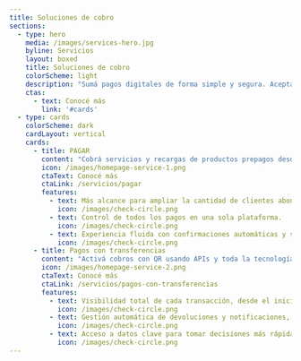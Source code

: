 ```yaml
---
title: Soluciones de cobro
sections:
  - type: hero
    media: /images/services-hero.jpg
    byline: Servicios
    layout: boxed
    title: Soluciones de cobro
    colorScheme: light
    description: "Sumá pagos digitales de forma simple y segura. Aceptá QR, transferencias y cobros electrónicos con APIs integrables, soporte 24/7 y protección de datos sensibles."
    ctas:
      - text: Conocé más
        link: '#cards'
  - type: cards
    colorScheme: dark
    cardLayout: vertical
    cards:
      - title: PAGAR
        content: "Cobrá servicios y recargas de productos prepagos desde múltiples canales, como billeteras virtuales, home banking y cajeros."
        icon: /images/homepage-service-1.png
        ctaText: Conocé más
        ctaLink: /servicios/pagar
        features:
          - text: Más alcance para ampliar la cantidad de clientes abonan sus servicios.
            icon: /images/check-circle.png
          - text: Control de todos los pagos en una sola plataforma.
            icon: /images/check-circle.png
          - text: Experiencia fluida con confirmaciones automáticas y sin demoras.
            icon: /images/check-circle.png
      - title: Pagos con transferencias
        content: "Activá cobros con QR usando APIs y toda la tecnología link para procesar millones de transacciones en tiempo real."
        icon: /images/homepage-service-2.png
        ctaText: Conocé más
        ctaLink: /servicios/pagos-con-transferencias
        features:
          - text: Visibilidad total de cada transacción, desde el inicio hasta la confirmación.
            icon: /images/check-circle.png
          - text: Gestión automática de devoluciones y notificaciones, sin procesos manuales.
            icon: /images/check-circle.png
          - text: Acceso a datos clave para tomar decisiones más rápidas.
            icon: /images/check-circle.png
---
```

